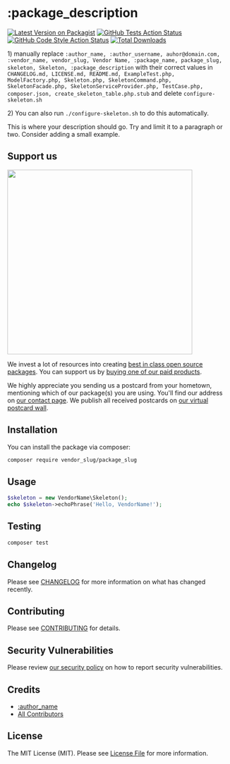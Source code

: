 # :package_description

[![Latest Version on Packagist](https://img.shields.io/packagist/v/vendor_slug/package_slug.svg?style=flat-square)](https://packagist.org/packages/vendor_slug/package_slug)
[![GitHub Tests Action Status](https://img.shields.io/github/workflow/status/vendor_slug/package_slug/run-tests?label=tests)](https://github.com/vendor_slug/package_slug/actions?query=workflow%3ATests+branch%3Amaster)
[![GitHub Code Style Action Status](https://img.shields.io/github/workflow/status/vendor_slug/package_slug/Check%20&%20fix%20styling?label=code%20style)](https://github.com/vendor_slug/package_slug/actions?query=workflow%3A"Check+%26+fix+styling"+branch%3Amaster)
[![Total Downloads](https://img.shields.io/packagist/dt/vendor_slug/package_slug.svg?style=flat-square)](https://packagist.org/packages/vendor_slug/package_slug)

[](delete) 1) manually replace `:author_name, :author_username, auhor@domain.com, :vendor_name, vendor_slug, Vendor Name, :package_name, package_slug, skeleton, Skeleton, :package_description` with their correct values
[](delete) in `CHANGELOG.md, LICENSE.md, README.md, ExampleTest.php, ModelFactory.php, Skeleton.php, SkeletonCommand.php, SkeletonFacade.php, SkeletonServiceProvider.php, TestCase.php, composer.json, create_skeleton_table.php.stub`
[](delete) and delete `configure-skeleton.sh`

[](delete) 2) You can also run `./configure-skeleton.sh` to do this automatically.

This is where your description should go. Try and limit it to a paragraph or two. Consider adding a small example.

## Support us

[<img src="https://github-ads.s3.eu-central-1.amazonaws.com/package-skeleton-php.jpg?t=1" width="419px" />](https://VendorName.be/github-ad-click/package-skeleton-php)

We invest a lot of resources into creating [best in class open source packages](https://VendorName.be/open-source). You can support us by [buying one of our paid products](https://VendorName.be/open-source/support-us).

We highly appreciate you sending us a postcard from your hometown, mentioning which of our package(s) you are using. You'll find our address on [our contact page](https://VendorName.be/about-us). We publish all received postcards on [our virtual postcard wall](https://VendorName.be/open-source/postcards).

## Installation

You can install the package via composer:

```bash
composer require vendor_slug/package_slug
```

## Usage

```php
$skeleton = new VendorName\Skeleton();
echo $skeleton->echoPhrase('Hello, VendorName!');
```

## Testing

```bash
composer test
```

## Changelog

Please see [CHANGELOG](CHANGELOG.md) for more information on what has changed recently.

## Contributing

Please see [CONTRIBUTING](.github/CONTRIBUTING.md) for details.

## Security Vulnerabilities

Please review [our security policy](../../security/policy) on how to report security vulnerabilities.

## Credits

- [:author_name](https://github.com/:author_username)
- [All Contributors](../../contributors)

## License

The MIT License (MIT). Please see [License File](LICENSE.md) for more information.
